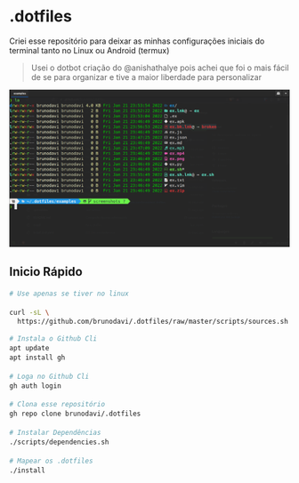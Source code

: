 # .dotfiles

Criei esse repositório para deixar as minhas configurações iniciais
do terminal tanto no Linux ou Android (termux)

> Usei o dotbot criação do @anishathalye pois achei que foi o
> mais fácil de se para organizar e tive a maior liberdade
> para personalizar

![terminal_linux](https://github.com/brunodavi/.dotfiles/raw/screenshots/terminal_linux.png)

## Inicio Rápido

```bash
# Use apenas se tiver no linux

curl -sL \
  https://github.com/brunodavi/.dotfiles/raw/master/scripts/sources.sh | bash

```

```bash
# Instala o Github Cli
apt update
apt install gh

# Loga no Github Cli
gh auth login

# Clona esse repositório
gh repo clone brunodavi/.dotfiles

# Instalar Dependências
./scripts/dependencies.sh

# Mapear os .dotfiles
./install

```

